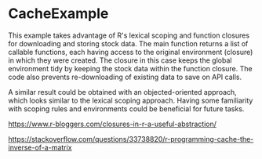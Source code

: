 # CacheExample

This example takes advantage of R's lexical scoping and function closures for downloading and storing stock data. 
The main function returns a list of callable functions, each having access to the original environment (closure) in which they were created.
The closure in this case keeps the global environment tidy by keeping the stock data within the function closure.
The code also prevents re-downloading of existing data to save on API calls.

A similar result could be obtained with an objected-oriented approach, which looks similar to the lexical scoping approach. 
Having some familiarity with scoping rules and environments could be beneficial for future tasks.

https://www.r-bloggers.com/closures-in-r-a-useful-abstraction/

https://stackoverflow.com/questions/33738820/r-programming-cache-the-inverse-of-a-matrix

